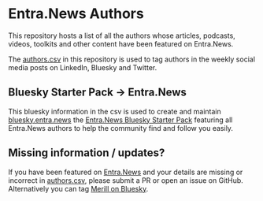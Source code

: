 # Entra.News Authors

This repository hosts a list of all the authors whose articles, podcasts, videos, toolkits and other content have been featured on Entra.News.

The [authors.csv](authors.csv) in this repository is used to tag authors in the weekly social media posts on LinkedIn, Bluesky and Twitter.

## Bluesky Starter Pack → Entra.News

This bluesky information in the csv is used to create and maintain [bluesky.entra.news](https://bluesky.entra.news) the [Entra.News Bluesky Starter Pack](https://bluesky.entra.news) featuring all Entra.News authors to help the community find and follow you easily.

## Missing information / updates?

If you have been featured on [Entra.News](https://entra.news) and your details are missing or incorrect in [authors.csv](authors.csv), please submit a PR or open an issue on GitHub. Alternatively you can tag [Merill on Bluesky](https://bsky.app/profile/merill.net).
